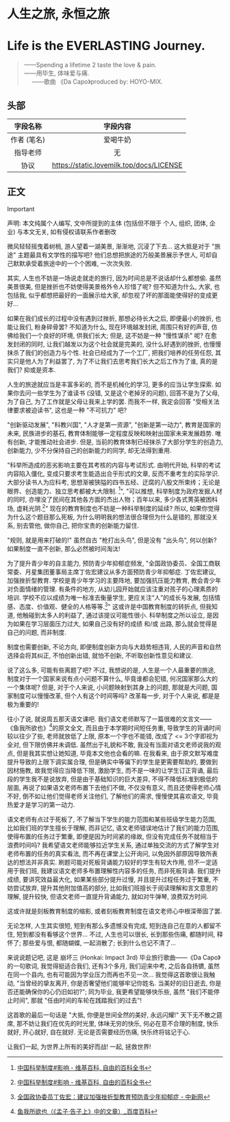 # 人生之旅, 永恒之旅
# Life is the EVERLASTING Journey.
> ——Spending a lifetime 2 taste the love & pain. <br>
> ——用毕生, 体味爱与痛. <br>
> &emsp; ——歌曲 《Da Capo》produced by: HOYO-MIX.

## 头部
| 字段名称 | 字段内容 |
| :-: | :-: |
| 作者 (笔名) | 爱喝牛奶 |
| 指导老师 | 无 |
| 协议 | <https://static.lovemilk.top/docs/LICENSE> |

## 正文
> [!Important]
> 声明: 本文纯属个人编写, 文中所提到的主体 (包括但不限于 个人, 组织, 团体, 企业) 与本文无关, 如有侵权请联系作者删改

微风轻轻摇曳着树梢, 游人望着一湖美景, 渐渐地, 沉浸了下去... 这大抵是对于 "旅途" 主题最具有文学性的描写吧? 他们总想把旅途的万般美景展示予世人, 可却自己默默承受着旅途中的一个个困难, 一次次失败.

其实, 人生也不妨是一场说走就走的旅行, 因为时间总是不说话却什么都想偷. 虽然美景很美, 但是挫折也不妨使得美景格外令人珍惜了呢? 但不知道为什么, 大家, 也包括我, 似乎都想把最好的一面展示给大家, 却忽视了坏的那面能使得好的变成更好...

如果在我们成长的过程中没有遇到过挫折, 那想必待长大之后, 即便最小的挫折, 也能让我们, 粉身碎骨罢? 不知道为什么, 现在环境越发封闭, 周围只有好的声音, 仿佛给我们一个良好的环境, 供我们长大; 但是, 这不妨是一种 "慢性谋杀" 呢? 在愈发封闭的同时, 让我们越发以为这个社会就是完美的, 没什么好遇到的挫折, 也慢慢抹杀了我们的创造力与个性. 社会已经成为了一个工厂, 把我们培养的任劳任怨, 其实只是他人为了利益罢了, 为了不让我们去思考我们长大之后工作为了谁, 真的是我们? 抑或是资本.

人生的旅途就应当是丰富多彩的, 而不是机械化的学习, 更多的应当让学生探索. 如果你去问一些学生为了谁读书 (没错, 又是这个老掉牙的问题), 回答不是为了父母, 为了自己, 为了工作就是父母让我来上学的罢. 而我不一样, 我定会回答 "受相关法律要求被迫读书", 这也是一种 "不可抗力" 吧?

"创新驱动发展", "科教兴国", "人才是第一资源", "创新是第一动力", 教育是国家的未来, 民族进步的基石, 教育体制能够一定程度反映和映射出国家未来发展趋势. 唯有创新, 才能推动社会进步. 但是, 当前的教育体制已经抹杀了大部分学生的创造力, 创新能力, 少不分保持自己的创新能力的同学, 却无法得到重用.

"科举所造成的恶劣影响主要在其考核的内容与考试形式. 由明代开始, 科举的考试内容陷入僵化, 变成只要求考生能造出合乎形式的文章, 反而不重考生的实际学识. 大部分读书人为应科考, 思想渐被狭隘的四书五经、迂腐的八股文所束䌸；无论是眼界、创造能力、独立思考都被大大限制. [^Wikipedia#InfluencesOfTheCivil-serviceExaminations]", "可以推想, 科举制度为政府发掘人材的同时, 亦埋没了民间在其他各方面的杰出人物；百年以来, 多少各式菁英被困科场, 虚耗光阴.[^Wikipedia#InfluencesOfTheCivil-serviceExaminations]" 现在的教育制度也不妨是一种科举制度的延续? 所以, 如果你觉得为什么这个题目那么死板, 为什么明明我的想法很合理但为什么是错的, 那就没关系, 别去管他, 做你自己, 把你宝贵的创新能力留住.

"规则, 就是用来打破的!" 虽然自古 "枪打出头鸟", 但是没有 "出头鸟", 何以创新? 如果制度一直不创新, 那么必然被时间淘汰!

为了提升青少年的自主能力, 预防青少年抑郁症频发, "全国政协委员、全国工商联常委、月星集团董事局主席丁佐宏建议从多方面预防青少年抑郁症. 丁佐宏建议, 加强挫折型教育. 学校是青少年学习的主要阵地, 要加强抗压能力教育, 教会青少年对负面情绪的管理. 有条件的地方, 从幼儿园开始就应该注重对孩子的心理素质的培训. 学校不应以成绩为唯一标准去衡量学生, 更应关注“人”的成长与发展, 包括情感、态度、价值观、健全的人格等等.[^People'sCongress#frustrationsOfteenagers]" 这或许是中国教育制度的转折点, 但我知道, 他触碰到太多人的利益了, 通过该提议可能性很小. 科举制度之所以设立, 是因为如果在学习层面压力过大, 如果自己没有好的成绩 和/或 出路, 那么就会觉得是自己的问题, 而非制度.

制度也需要创新, 不论方向, 即便制度创新方向与大趋势相违背, 人民的声音和自然选择会将其纠正, 不怕创新出错, 就怕不创新, 不听取创新性意见和建议.

说了这么多, 可能有些离题了吧? 不过, 我想说的是, 人生是一个人最重要的旅途, 制度对于一个国家来说有点小问题不算什么, 毕竟谁都会犯错, 何况国家那么大的一个集体呢? 但是, 对于个人来说, 小问题映射到其身上的问题, 那就是大问题, 国家制度可以慢慢改革, 但个人有这个时间等吗? 改革每一步, 对于个人来说, 都是是极为重要的!

<!-- TODO: 写完下面一段 -->
往小了说, 就说周五那天语文课吧. 我们语文老师默写了一篇很难的文言文——《鱼我所欲也》[^ArticleInClassicalChinese#YuWoSuoYuYe]的原文全文, 而且由于本学期时间短任务重, 导致学生的背诵时间较以往少了些, 老师就放低了上限, 原本一个字也不能错, 改成了 <= 3个字即视为全对, 但下限仿佛并未调低. 虽然出于礼貌和不敢, 我没有当面对语文老师说我的观点, 但是我其实想让她知道, 毕竟本文他也会看的嘛. 在我看来, 由于原文默写难度提升导致的上限下调实属合理, 但是确实中等偏下的学生是更需要帮助的, 要做到因材施教, 故我觉得应当降低下限, 激励学生, 而不是一味的让学生订正背诵, 最后段的学生我不是说放弃, 但是由于基础知识的巨大差异, 不得不降低标准到极低的层面, 再说了如果语文老师布置下去他们不做, 不仅没有意义, 而且还使得老师心情不好, 倒不如让他们觉得老师关注他们, 了解他们的需求, 慢慢使其喜欢语文, 毕竟热爱才是学习的第一动力.

语文老师有点过于死板了, 不了解当下学生的能力范围和某些班级学生能力范围, 比如我们班的学生擅长于理解, 而非记忆, 语文老师错误地估计了我们的能力范围, 使得布置的任务过于繁重, 即便是因为时间紧的缘故, 但没有完成任务不就相当于浪费时间吗? 我希望语文老师能够拉近学生关系, 通过单独交流的方式了解学生对老师布置的任务的真实看法, 而不再在课堂上公开询问, 以免因外部原因导致所表达的想法并非真实. 刷题可能对死板背诵能力较好的学生有较大作用, 但不一定适用于我们班, 我建议语文老师多布置理解性内容多的任务, 而非死板背诵. 我们提升成绩, 要讲究效益最大化, 如果某些部分提升过慢, 并且提升过程任务过于繁重, 不妨尝试放弃, 提升其他附加值高的部分, 比如我们班擅长于阅读理解和言文意思的理解, 提升较快, 但语文老师一直提升背诵能力, 就如对牛弹琴, 浪费双方时间.

这或许就是刻板教育制度的缩影, 或者刻板教育制度在语文老师心中根深蒂固了罢.

<!-- 说实话, 我之前写这篇文章一点思路没有, 也尝试过使用 AI 大模型写, 写出来的还可以, 挺附有文学价值的, 但却总少了点什么——是情感. 旅途中的风景, 美也好坏也罢, 都只是过客, 陪你到最后的只有你自己和你在意的人, 所以, 最重要的不是旅途中的风景, 那不过是不过是 "锦上添花" 罢了, 而是你踏过的每一片土地时, 你流露出的情感. 如果当你重游故地时, 能触动到你的内心, 能让你重温旧日往事, 甚至让你的泪腺不争气, 那必然, 是真正的旅途, 而不是为了旅途而旅行. -->

无论怎样, 人生其实很短, 短到有那么多遗憾没有完成, 短到连自己在意的人都留不住, 短到都没有看够这个世界... 不过, 人生也可以很长, 长到那些伤痛, 都随时间, 释怀了; 那些爱与恨, 都随蝴蝶, 一起消散了; 长到什么也记不清了...

来说说题记吧, 这是 崩坏三 (Honkai: Impact 3rd) 毕业旅行歌曲——《Da Capo》的一句歌词, 我觉得挺适合我们, 还有3个多月, 我们迎来中考, 之后各自扬镳, 虽然在同一个县内, 也有可能因为学业压力而再也不见一次... 我觉得这首歌很让我触动, "当曾经的挚友离开, 你是否奢望他们能够牢记你姓名. 当美好的旧日逝去, 你是否还能确保你的心仍旧如初?"; 同为毕业, 我更希望能够快乐些, 虽然 "我们不能停止时间", 那就 "任由时间的车轮在践踏我们的过去"!

这首歌的最后一句话是 "大抵, 你便是世间全然的美好, 永远闪耀!" 天下无不散之筵席, 那不妨让我们在优先的时光里, 体味无穷的快乐, 何必在意不合理的制度, 快乐就好, 开心就好, 自在就好. 无论是否需要经历伤痛, 快乐终将铭记于心.

让我们一起, 为世界上所有的美好而战! 一起, 拯救世界!

[^Wikipedia#InfluencesOfTheCivil-serviceExaminations]: [中国科举制度#影响 - 维基百科, 自由的百科全书](https://zh.wikipedia.org/zh-hans/%E4%B8%AD%E5%9B%BD%E7%A7%91%E4%B8%BE%E5%88%B6%E5%BA%A6#%E5%BD%B1%E9%9F%BF)
[^People'sCongress#frustrationsOfteenagers]: [全国政协委员丁佐宏：建议加强挫折型教育预防青少年抑郁症 - 中新网](https://www.chinanews.com.cn/cj/2024/03-03/10173453.shtml)
[^ArticleInClassicalChinese#YuWoSuoYuYe]: [鱼我所欲也（《孟子·告子上》中的文章）_百度百科](https://baike.baidu.com/item/%E9%B1%BC%E6%88%91%E6%89%80%E6%AC%B2%E4%B9%9F/4927922)
